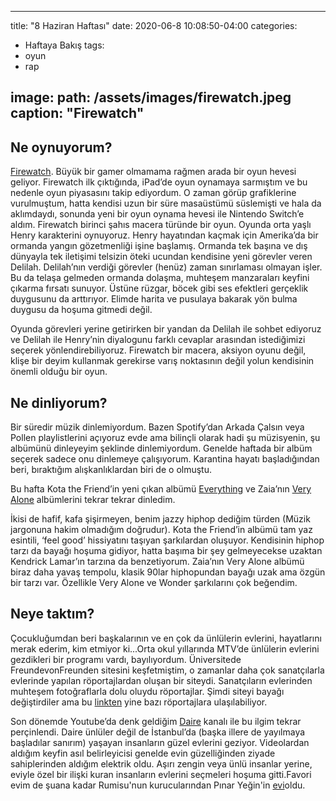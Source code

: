 
---
title: "8 Haziran Haftası"
date: 2020-06-8 10:08:50-04:00
categories:
  - Haftaya Bakış
tags:
  - oyun
  - rap
  
image: 
  path: /assets/images/firewatch.jpeg
  caption: "Firewatch"
---

## Ne oynuyorum?
[Firewatch](https://www.firewatchgame.com). Büyük bir gamer olmamama rağmen arada bir oyun hevesi geliyor. Firewatch ilk çıktığında, iPad’de oyun oynamaya sarmıştım ve bu nedenle oyun piyasasını takip ediyordum. O zaman görüp grafiklerine vurulmuştum, hatta kendisi uzun bir süre masaüstümü süslemişti ve hala da aklımdaydı, sonunda yeni bir oyun oynama hevesi ile Nintendo Switch’e aldım. Firewatch birinci şahıs macera türünde bir oyun. Oyunda orta yaşlı Henry karakterini oynuyoruz. Henry hayatından kaçmak için Amerika’da bir ormanda yangın gözetmenliği işine başlamış. Ormanda tek başına ve dış dünyayla tek iletişimi telsizin öteki ucundan kendisine yeni görevler veren Delilah. Delilah’nın verdiği görevler (henüz) zaman sınırlaması olmayan işler. Bu da telaşa gelmeden ormanda dolaşma, muhteşem manzaraları keyfini çıkarma fırsatı sunuyor. Üstüne rüzgar, böcek gibi ses efektleri gerçeklik duygusunu da arttırıyor. Elimde harita ve pusulaya bakarak yön bulma duygusu da hoşuma gitmedi değil.

Oyunda görevleri yerine getirirken bir yandan da Delilah ile sohbet ediyoruz ve Delilah ile Henry’nin diyalogunu farklı cevaplar arasından istediğimizi seçerek yönlendirebiliyoruz. Firewatch bir macera, aksiyon oyunu değil, klişe bir deyim kullanmak gerekirse varış noktasının değil yolun kendisinin önemli olduğu bir oyun. 

## Ne dinliyorum?
Bir süredir müzik dinlemiyordum. Bazen Spotify’dan Arkada Çalsın veya Pollen playlistlerini açıyoruz evde ama bilinçli olarak hadi şu müzisyenin, şu albümünü dinleyeyim şeklinde dinlemiyordum. Genelde haftada bir albüm seçerek sadece onu dinlemeye çalışıyorum. Karantina hayatı başladığından beri, bıraktığım alışkanlıklardan biri de o olmuştu. 

Bu hafta Kota the Friend’in yeni çıkan albümü [Everything](https://open.spotify.com/album/0cMxALtiABnT1kIuA1wgsQ?si=U74kXfz3Q7C8hxBUcmm0Dg) ve Zaia’nın [Very Alone](https://open.spotify.com/album/3MFv8OuVq7MKHRMoAKwFjK?si=vhbBTaaMR-q37SmIixuXZQ) albümlerini tekrar tekrar dinledim. 

İkisi de hafif, kafa şişirmeyen, benim jazzy hiphop dediğim türden (Müzik jargonuna hakim olmadığım doğrudur). Kota the Friend’in albümü tam yaz esintili, ‘feel good’ hissiyatını taşıyan şarkılardan oluşuyor. Kendisinin hiphop tarzı da bayağı hoşuma gidiyor, hatta başıma bir şey gelmeyecekse uzaktan Kendrick Lamar’ın tarzına da benzetiyorum. Zaia’nın Very Alone albümü biraz daha yavaş tempolu, klasik 90lar hiphopundan bayağı uzak ama özgün bir tarzı var. Özellikle Very Alone ve Wonder şarkılarını çok beğendim. 

## Neye taktım?
Çocukluğumdan beri başkalarının ve en çok da ünlülerin evlerini, hayatlarını merak ederim, kim etmiyor ki...Orta okul yıllarında MTV’de ünlülerin evlerini gezdikleri bir programı vardı, bayılıyordum. Üniversitede FreundevonFreunden sitesini keşfetmiştim, o zamanlar daha çok sanatçılarla evlerinde yapılan röportajlardan oluşan bir siteydi. Sanatçıların evlerinden muhteşem fotoğraflarla dolu oluydu röportajlar. Şimdi siteyi bayağı değiştirdiler ama bu [linkten](https://www.freundevonfreunden.com/home-stories/) yine bazı röportajlara ulaşılabiliyor.

Son dönemde Youtube’da denk geldiğim [Daire](https://www.youtube.com/channel/UCQAHhPvAPfOtxWI6g7QJNUA) kanalı ile bu ilgim tekrar perçinlendi. Daire ünlüler değil de İstanbul’da (başka illere de yayılmaya başladılar sanırım) yaşayan insanların güzel evlerini geziyor. Videolardan aldığım keyfin asıl belirleyicisi genelde evin güzelliğinden ziyade sahiplerinden aldığım elektrik oldu. Aşırı zengin veya ünlü insanlar yerine, eviyle özel bir ilişki kuran insanların evlerini seçmeleri hoşuma gitti.Favori evim de şuana kadar Rumisu'nun kurucularından Pınar Yeğin'in [evi](https://youtu.be/on2EItTOWP8)oldu.
